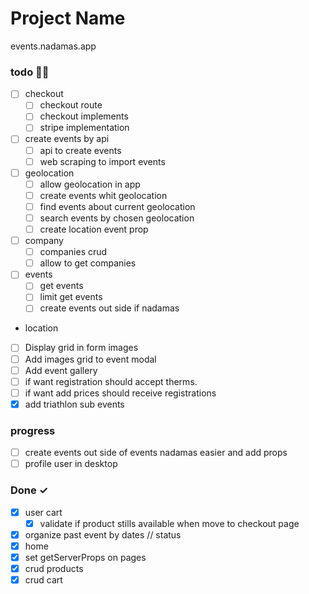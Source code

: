 # Project Name

events.nadamas.app

### todo 🤸🏼

- [ ] checkout
  - [ ] checkout route
  - [ ] checkout implements
  - [ ] stripe implementation
- [ ] create events by api
  - [ ] api to create events
  - [ ] web scraping to import events
- [ ] geolocation
  - [ ] allow geolocation in app
  - [ ] create events whit geolocation
  - [ ] find events about current geolocation
  - [ ] search events by chosen geolocation
  - [ ] create location event prop
- [ ] company
  - [ ] companies crud
  - [ ] allow to get companies
- [ ] events
  - [ ] get events
  - [ ] limit get events
  - [ ] create events out side if nadamas
- location
- [ ] Display grid in form images
- [ ] Add images grid to event modal
- [ ] Add event gallery
- [ ] if want registration should accept therms.
- [ ] if want add prices should receive registrations
- [x] add triathlon sub events

### progress

- [ ] create events out side of events nadamas easier and add props
- [ ] profile user in desktop

### Done ✓

- [x] user cart
  - [x] validate if product stills available when move to checkout page
- [x] organize past event by dates // status
- [x] home
- [x] set getServerProps on pages
- [x] crud products
- [x] crud cart

